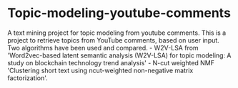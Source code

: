 # Topic-modeling-youtube-comments
A text mining project for topic modeling from youtube comments.
This is a project to retrieve topics from YouTube comments, based on user input. Two algorithms have been used and compared. 
    - W2V-LSA from 'Word2vec-based latent semantic analysis (W2V-LSA) for topic modeling: A study on blockchain technology trend analysis' 
    - N-cut weighted NMF 'Clustering short text using ncut-weighted non-negative matrix factorization'.

